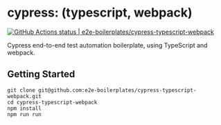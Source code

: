 # cypress: (typescript, webpack)

[![GitHub Actions status | e2e-boilerplates/cypress-typescript-webpack](https://github.com/e2e-boilerplates/cypress-typescript-webpack/workflows/cypress-typescript-webpack/badge.svg)](https://github.com/e2e-boilerplates/cypress-typescript-webpack/actions?workflow=cypress-typescript-webpack)

Cypress end-to-end test automation boilerplate, using TypeScript and webpack.

## Getting Started

    git clone git@github.com:e2e-boilerplates/cypress-typescript-webpack.git
    cd cypress-typescript-webpack
    npm install
    npm run run
